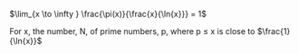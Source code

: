$`\lim_{x \to \infty } \frac{\pi(x)}{\frac{x}{\ln{x}}} = 1`$  

For x, the number, N, of prime numbers, p, where p ≤ x is close to $`\frac{1}{\ln{x}}`$

